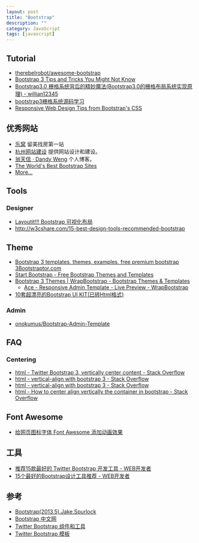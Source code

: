 ```yaml
---
layout: post
title: "Bootstrap"
description: ""
category: JavaScript
tags: [javascript]
---
```


## Tutorial

- [therebelrobot/awesome-bootstrap](https://github.com/therebelrobot/awesome-bootstrap)
- [Bootstrap 3 Tips and Tricks You Might Not Know](http://scotch.io/bar-talk/bootstrap-3-tips-and-tricks-you-might-not-know)
- [Bootstrap3.0 栅格系统背后的精妙魔法(Bootstrap3.0的栅格布局系统实现原理) - willian12345](http://www.cnblogs.com/willian/p/3558180.html)
- [bootstrap3栅格系统源码学习](http://www.pchou.info/open-source/2014/01/21/52de149d84a8f.html)
- [Responsive Web Design Tips from Bootstrap's CSS](http://www.sitepoint.com/responsive-web-design-tips-bootstrap-css)

## 优秀网站

- [乐窝](http://lewoer.com/) 留美找房第一站
- [杭州网站建设](http://www.yeahzan.com/) 提供网站设计和建设。
- [翁天信 · Dandy Weng](http://dandyweng.com/) 个人博客。
- [The World's Best Bootstrap Sites](http://lovebootstrap.com/)
- [More...](http://expo.bootcss.com/)

## Tools

### Designer

- [Layoutit!!! Bootstrap 可视化布局](http://www.bootcss.com/p/layoutit/)
- <http://w3cshare.com/15-best-design-tools-recommended-bootstrap>

## Theme

- [Bootstrap 3 templates, themes, examples, free premium bootstrap 3Bootstraptor.com](http://bootstraptor.com/bootstrap3/)
- [Start Bootstrap - Free Bootstrap Themes and Templates](http://startbootstrap.com/)
- [Bootstrap 3 Themes | WrapBootstrap - Bootstrap Themes & Templates](https://wrapbootstrap.com/themes?branch=3.x)
	- [Ace - Responsive Admin Template - Live Preview - WrapBootstrap](http://wrapbootstrap.com/preview/WB0B30DGR)
- [10套超漂亮的Bootstrap UI KIT(已转Html格式)](http://www.shejidaren.com/free-bootstrap-ui-kits.html)

### Admin

- [onokumus/Bootstrap-Admin-Template](https://github.com/onokumus/Bootstrap-Admin-Template)

## FAQ

### Centering

- [html - Twitter Bootstrap 3, vertically center content - Stack Overflow](http://stackoverflow.com/questions/20005278/twitter-bootstrap-3-vertically-center-content)
- [html - vertical-align with bootstrap 3 - Stack Overflow](http://stackoverflow.com/questions/20547819/vertical-align-with-bootstrap-3)
- [html - vertical-align with bootstrap 3 - Stack Overflow](http://stackoverflow.com/questions/20547819/vertical-align-with-bootstrap-3)
- [html - How to center align vertically the container in bootstrap - Stack Overflow](http://stackoverflow.com/questions/22196587/how-to-center-align-vertically-the-container-in-bootstrap)

## Font Awesome

- [给网页图标字体 Font Awesome 添加动画效果](http://www.shejidaren.com/font-awesome-animation.html)

## 工具

- [推荐15款最好的 Twitter Bootstrap 开发工具 - WEB开发者](http://www.admin10000.com/document/4353.html)
- [15个最好的Bootstrap设计工具推荐 - WEB开发者](http://www.admin10000.com/document/3889.html)

## 参考

- [Bootstrap(2013.5).Jake.Spurlock](http://pan.baidu.com/share/link?shareid=2071051253&uk=2214641459)
- [Bootstrap 中文网](http://www.bootcss.com/#)
- [Twitter Bootstrap 组件和工具](http://www.cnblogs.com/lhb25/archive/2012/09/11/resources-that-complement-twitter-bootstrap.html)
- [Twitter Bootstrap 模板](http://www.open-open.com/news/view/146bdda)

<!--more-->	